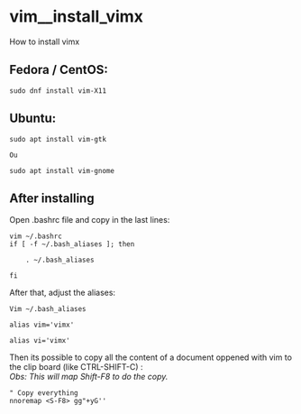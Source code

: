 # vim__install_vimx
How to install vimx

## Fedora / CentOS: 
```
sudo dnf install vim-X11
```

## Ubuntu: 
```
sudo apt install vim-gtk 

Ou  

sudo apt install vim-gnome 
```

## After installing
Open .bashrc file and copy in the last lines: 

```
vim ~/.bashrc
if [ -f ~/.bash_aliases ]; then 

    . ~/.bash_aliases 

fi 
```

After that, adjust the aliases:

```
Vim ~/.bash_aliases 

alias vim='vimx' 

alias vi='vimx' 
```
 
Then its possible to copy all the content of a document oppened with vim to the clip board (like CTRL-SHIFT-C) : <br>
_Obs: This will map Shift-F8 to do the copy._
```
" Copy everything
nnoremap <S-F8> gg"+yG''
```
